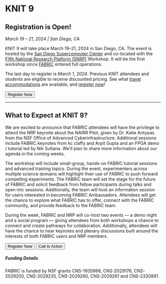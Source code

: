 # KNIT 9

## Registration is Open!

_March 19 – 21, 2024 | San Diego, CA_
 
KNIT 9 will take place March 19–21, 2024 in San Diego, CA. The event is hosted by the [San Diego Supercomputer Center](https://www.sdsc.edu/) and co-located with the [Fifth National Research Platform (5NRP)](https://nationalresearchplatform.org/) Workshop. It will be the first workshop since [FABRIC](https://fabric-testbed.net) entered full operations.

The last day to register is _March 1, 2024_.
Previous KNIT attendees and students are eligible to receive discounted pricing.
See what [travel accommodations](/travel) are available,
and [register now](/register)!

<button linkTo="/registration" center="true">Register Now</button>

---

## What to Expect at KNIT 9?

We are excited to announce that FABRIC attendees will have the privilege to attend the NRP keynote about the NAIRR Pilot, given by Dr. Katie Antypas from the NSF Office of Advanced Cyberinfrastructure. Additional sessions include FABRIC keynotes from kc claffy and Arpit Gupta and an FPGA demo / tutorial led by Nik Sultana. We'll plan to share more information about our agenda in the coming weeks.

The workshop will include small-group, hands-on FABRIC tutorial sessions and advanced training topics. During the event, experimenters across multiple science domains will highlight their use of FABRIC to push forward compelling experiments. The FABRIC team will set the stage for the future of FABRIC and solicit feedback from fellow participants during talks and open mic sessions. Additionally, the team will host an information session for users interested in becoming FABRIC Ambassadors. Attendees will get the chance to explore what FABRIC has to offer, connect with the FABRIC community, and provide feedback to the FABRIC team.

During the week, FABRIC and NRP will co-host two events — a demo night and a social program — giving attendees from both workshops a chance to connect and create pathways for collaboration. Additionally, attendees will have the chance to hear keynotes and plenary discussions built around the interests of both FABRIC users and NRP members.

<button linkTo="/registration" center="true">Register Now</button>
<button linkTo="/cfa" center="true">Call to Action</button>

##### Funding Details

FABRIC is funded by NSF grants CNS-1935966, CNS-2029176, CNS-2029200, CNS-2029235, CNS-2029260, CNS-2029261 and CNS-2330891.
